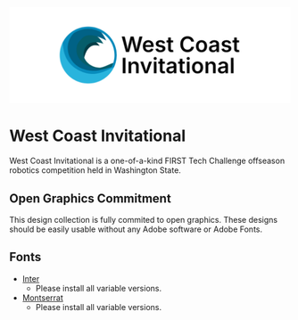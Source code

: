 ![Logo Banner](example/WCI_Readme_Banner.png)

# West Coast Invitational
West Coast Invitational is a one-of-a-kind FIRST Tech Challenge offseason robotics competition held in Washington State.

## Open Graphics Commitment
This design collection is fully commited to open graphics. These designs should be easily usable without any Adobe software or Adobe Fonts.

## Fonts
- [Inter](https://fonts.google.com/specimen/Inter)
  - Please install all variable versions.
- [Montserrat](https://fonts.google.com/specimen/Montserrat)
  - Please install all variable versions.